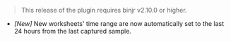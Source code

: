 > This release of the plugin requires binjr v2.10.0 or higher.
* _[New]_ New worksheets' time range are now automatically set to the last 24 hours from the last captured sample.